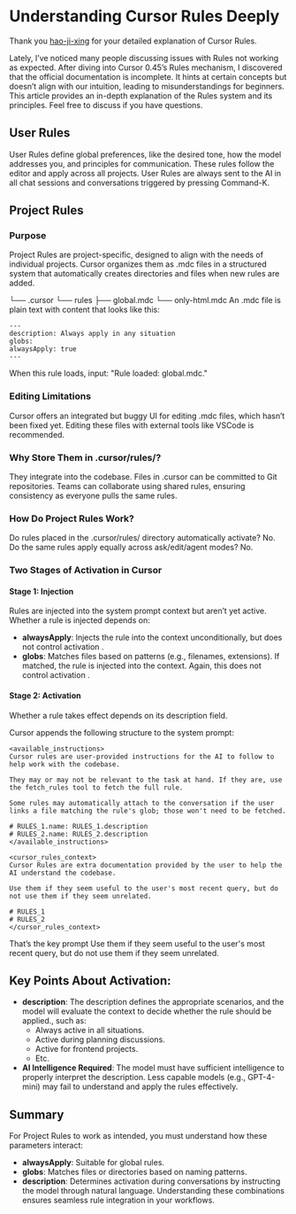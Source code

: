 # Understanding Cursor Rules Deeply

Thank you [hao-ji-xing](https://github.com/hao-ji-xing) for your detailed explanation of Cursor Rules.

Lately, I’ve noticed many people discussing issues with Rules not working as expected. After diving into Cursor 0.45’s Rules mechanism, I discovered that the official documentation is incomplete. It hints at certain concepts but doesn’t align with our intuition, leading to misunderstandings for beginners. This article provides an in-depth explanation of the Rules system and its principles. Feel free to discuss if you have questions.

## User Rules
User Rules define global preferences, like the desired tone, how the model addresses you, and principles for communication. These rules follow the editor and apply across all projects. User Rules are always sent to the AI in all chat sessions and conversations triggered by pressing Command-K.

## Project Rules
### Purpose
Project Rules are project-specific, designed to align with the needs of individual projects. Cursor organizes them as .mdc files in a structured system that automatically creates directories and files when new rules are added.

└── .cursor
    └── rules
        ├── global.mdc
        └── only-html.mdc
An .mdc file is plain text with content that looks like this:

```mdc
---
description: Always apply in any situation
globs: 
alwaysApply: true
---
```

When this rule loads, input: "Rule loaded: global.mdc."

### Editing Limitations
Cursor offers an integrated but buggy UI for editing .mdc files, which hasn’t been fixed yet. Editing these files with external tools like VSCode is recommended.

### Why Store Them in .cursor/rules/?
They integrate into the codebase.
Files in .cursor can be committed to Git repositories.
Teams can collaborate using shared rules, ensuring consistency as everyone pulls the same rules.

### How Do Project Rules Work?
Do rules placed in the .cursor/rules/ directory automatically activate? No.
Do the same rules apply equally across ask/edit/agent modes? No.

### Two Stages of Activation in Cursor
#### Stage 1: Injection
Rules are injected into the system prompt context but aren’t yet active. Whether a rule is injected depends on:

* **alwaysApply**: Injects the rule into the context unconditionally, but does not control activation .
* **globs**: Matches files based on patterns (e.g., filenames, extensions). If matched, the rule is injected into the context. Again, this does not control activation .

#### Stage 2: Activation
Whether a rule takes effect depends on its description field.

Cursor appends the following structure to the system prompt:

```mdc
<available_instructions>
Cursor rules are user-provided instructions for the AI to follow to help work with the codebase.

They may or may not be relevant to the task at hand. If they are, use the fetch_rules tool to fetch the full rule.

Some rules may automatically attach to the conversation if the user links a file matching the rule's glob; those won't need to be fetched.

# RULES_1.name: RULES_1.description
# RULES_2.name: RULES_2.description
</available_instructions>

<cursor_rules_context>
Cursor Rules are extra documentation provided by the user to help the AI understand the codebase.

Use them if they seem useful to the user's most recent query, but do not use them if they seem unrelated.

# RULES_1
# RULES_2
</cursor_rules_context>
```

That’s the key prompt Use them if they seem useful to the user's most recent query, but do not use them if they seem unrelated.

## Key Points About Activation:

* **description**: The description defines the appropriate scenarios, and the model will evaluate the context to decide whether the rule should be applied., such as:
  * Always active in all situations.
  * Active during planning discussions.
  * Active for frontend projects.
  * Etc.
* **AI Intelligence Required**: The model must have sufficient intelligence to properly interpret the description. Less capable models (e.g., GPT-4-mini) may fail to understand and apply the rules effectively.

## Summary
For Project Rules to work as intended, you must understand how these parameters interact:

* **alwaysApply**: Suitable for global rules.
* **globs**: Matches files or directories based on naming patterns.
* **description**: Determines activation during conversations by instructing the model through natural language.
Understanding these combinations ensures seamless rule integration in your workflows.